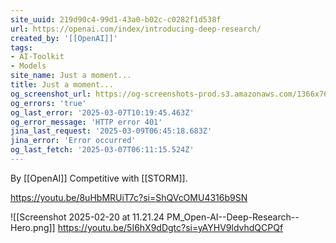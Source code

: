 ```yaml
---
site_uuid: 219d90c4-99d1-43a0-b02c-c0282f1d538f
url: https://openai.com/index/introducing-deep-research/
created_by: '[[OpenAI]]'
tags:
- AI-Toolkit
- Models
site_name: Just a moment...
title: Just a moment...
og_screenshot_url: https://og-screenshots-prod.s3.amazonaws.com/1366x768/80/false/8fec3ef3a97d447c9315b85527483dea64fc57018ac4a5491bd077f3db04d611.jpeg
og_errors: 'true'
og_last_error: '2025-03-07T10:19:45.463Z'
og_error_message: 'HTTP error 401'
jina_last_request: '2025-03-09T06:45:18.683Z'
jina_error: 'Error occurred'
og_last_fetch: '2025-03-07T06:11:15.524Z'
---
```


By [[OpenAI]]
Competitive with [[STORM]]. 

https://youtu.be/8uHbMRUiT7c?si=ShQVcOMU4316b9SN

![[Screenshot 2025-02-20 at 11.21.24 PM_Open-AI--Deep-Research--Hero.png]]
https://youtu.be/5I6hX9dDgtc?si=yAYHV9ldvhdQCPQf